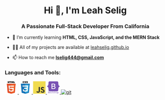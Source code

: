 <h1 align="center">Hi 👋, I'm Leah Selig</h1>
<h3 align="center">A Passionate Full-Stack Developer From California</h3>

- 🌱 I’m currently learning **HTML, CSS, JavaScript, and the MERN Stack**

- 👨‍💻 All of my projects are available at [leahselig.github.io](leahselig.github.io)

- 📫 How to reach me **lselig444@gmail.com**



<h3 align="left">Languages and Tools:</h3>
<p align="left"> <a href="https://www.w3.org/html/" target="_blank" rel="noreferrer"> <img src="https://raw.githubusercontent.com/devicons/devicon/master/icons/html5/html5-original-wordmark.svg" alt="html5" width="40" height="40"/> </a> <a href="https://www.w3schools.com/css/" target="_blank" rel="noreferrer"> <img src="https://raw.githubusercontent.com/devicons/devicon/master/icons/css3/css3-original-wordmark.svg" alt="css3" width="40" height="40"/> </a> <a href="https://developer.mozilla.org/en-US/docs/Web/JavaScript" target="_blank" rel="noreferrer"> <img src="https://raw.githubusercontent.com/devicons/devicon/master/icons/javascript/javascript-original.svg" alt="javascript" width="40" height="40"/> </a> <a href="https://getbootstrap.com" target="_blank" rel="noreferrer"> <img src="https://raw.githubusercontent.com/devicons/devicon/master/icons/bootstrap/bootstrap-plain-wordmark.svg" alt="bootstrap" width="40" height="40"/> </a> <a href="https://git-scm.com/" target="_blank" rel="noreferrer"> <img src="https://www.vectorlogo.zone/logos/git-scm/git-scm-icon.svg" alt="git" width="40" height="40"/> </a> </p>


<!---
leahselig/leahselig is a ✨ special ✨ repository because its `README.md` (this file) appears on your GitHub profile.
You can click the Preview link to take a look at your changes.
--->
